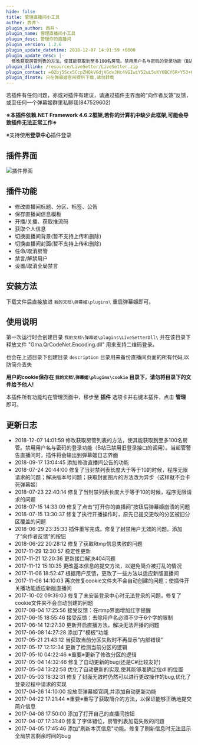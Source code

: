 ```yaml
---
hide: false
title: 管理直播间小工具
auther: 西井丶
plugin_author: 西井丶
plugin_name: 管理直播间小工具
plugin_desc: 管理你的直播间
plugin_version: 1.2.6
plugin_update_datetime: 2018-12-07 14:01:59 +0800
plugin_update_desc: |-
  修改获取房管列表的方法，使其能获取到至多100名房管。禁用用户名与密码的登录功能（B站已禁用旧登录接口的调用）。当超管警告直播间时，插件将会输出到弹幕姬日志界面
plugin_dllink: /resource/LiveSetter/LiveSetter.zip
plugin_contact: =02bj5Scx5CcpZHQkVGdjVGdvJHc4VGIwiY52uL5uKY6BCY6R+Y53+K6YKa6ueZ6Eq552uL5S+o5syp5
plugin_dlnote: 只在弹幕姬官网提供下载,请勿转载
---
```


若插件有任何问题，亦或对插件有建议，请通过插件主界面的“向作者反馈”反馈，或至任何一个弹幕姬群里私聊我(847529602)

**※本插件依赖.NET Framework 4.6.2框架,若你的计算机中缺少此框架,可能会导致插件无法正常工作※**

※支持使用**登录中心**插件登录

插件界面
---
<img class="shadow" src="https://www.danmuji.cn/resource/LiveSetter/preview.png" alt="插件界面" />

插件功能
---
- 修改直播间标题、分区、标签、公告
- 保存直播间信息模板
- 开播/关播、获取推流码
- 获取个人信息
- 切换直播间背景(暂不支持上传和删除)
- 切换直播间封面(暂不支持上传和删除)
- 任命/取消房管
- 禁言/解禁用户
- 设置/取消全局禁言

安装方法
---
下载文件后直接放进 `我的文档\弹幕姬\plugins\` 重启弹幕姬即可。

使用说明
---

第一次运行时会创建目录 `我的文档\弹幕姬\plugins\LiveSetterDll\` 并在该目录下释放文件 "Gma.QrCodeNet.Encoding.dll" 用来支持二维码登录。

也会在上述目录下创建目录 `description` 目录用来备份直播间页面的所有代码,以防简介丢失

**用户的cookie保存在 `我的文档\弹幕姬\plugins\cookie` 目录下，请勿将目录下的文件给予他人!**

本插件所有功能均在管理页面中，移步至 **插件** 选项卡并右键本插件，点击 **管理** 即可。

更新日志
---
- 2018-12-07 14:01:59 修改获取房管列表的方法，使其能获取到至多100名房管。禁用用户名与密码的登录功能（B站已禁用旧登录接口的调用）。当超管警告直播间时，插件将会输出到弹幕姬日志界面
- 2018-09-17 13:04:45 添加修改直播间公告的功能
- 2018-07-24 20:44:00 修复了当封禁列表长度大于等于10的时候，程序无限请求的问题；解决版本号问题；获取封面图片的方法改为异步（这样就不会卡死弹幕姬）
- 2018-07-23 22:40:14 修复了当封禁列表长度大于等于10的时候，程序无限请求的问题
- 2018-07-15 14:33:09 修复了点击“打开你的直播间”按钮后弹幕姬崩溃的问题
- 2018-07-15 13:30:37 修复了执行开播操作时，原先已提交更改的分区被旧分区覆盖的问题
- 2018-06-29 23:35:33 插件重写完成。修复了封禁用户无效的问题。添加了“向作者反馈”的按钮
- 2018-06-22 20:28:12 修复了获取Rtmp信息失败的问题
- 2017-11-29 12:30:57 稳定性更新
- 2017-11-21 12:20:36 更新接口解决404问题
- 2017-11-12 15:10:35 更改基本信息的提交方法，以避免简介被打乱的情况
- 2017-11-06 18:52:47 根据用户反馈，更改了一些方法以适应新版直播间
- 2017-11-06 14:10:03 再次修复cookie文件夹不会自动创建的问题；使插件开关播功能适应新版直播间
- 2017-10-02 09:39:03 修复了未安装登录中心时无法登录的问题，修复了cookie文件夹不会自动创建的问题
- 2017-08-04 17:25:56 接受反馈：在rtmp界面增加红字提醒
- 2017-06-15 18:55:46 接受反馈：去除用户名必须不少于6个字的限制
- 2017-06-14 12:27:30 更新开启直播方法，解决无法开播的问题
- 2017-06-08 14:27:28 添加了"模板"功能
- 2017-05-21 21:43:12 当获取当前分区失败时不再显示"内部错误"
- 2017-05-17 12:12:34 更新了检测当前分区的逻辑
- 2017-05-10 04:22:46 ※重要※更新了修改分区的逻辑
- 2017-05-04 14:32:46 修复了自动更新的bug(还是C#比较友好)
- 2017-05-04 13:22:58 优化了自动更新的实现,使其能够准确定位dll的位置
- 2017-05-03 18:32:31 修复了封面无效时仍然可以进行更改操作的bug,优化了登录过程中请求的实现
- 2017-04-26 14:10:00 投放至弹幕姬官网,并添加自动更新功能
- 2017-04-22 17:21:44 ※重要※重写了获取简介的方法，以保证能够正确地提交简介信息
- 2017-04-08 17:50:00 添加了打开自己的直播间按钮
- 2017-04-07 17:31:40 修复了字体错位，房管列表加载失败的问题
- 2017-04-05 17:45:46 添加"刷新本页信息"功能。修复了刷新信息时无法显示全局禁言剩余时间的bug